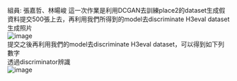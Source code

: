 組員: 張嘉哲、林暘峻
這一次作業是利用DCGAN去訓練place2的dataset生成假資料提交500張上去，再利用我們所得到的model去discriminate H3eval dataset <br>
生成照片 <br>
![image](https://github.com/chang810249/homework3/blob/master/train_30_0769.png) <br>
提交之後再利用我們的model去discriminate H3eval dataset，可以得到如下列數字 <br>
透過discriminator辨識 <br>
![image](https://github.com/chang810249/homework3/blob/master/D_digit.PNG) <br>
